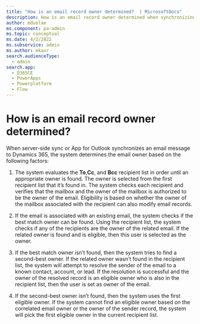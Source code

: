 ```yaml
---
title: "How is an email record owner determined?  | MicrosoftDocs"
description: How is an email record owner determined when synchronizing email messages to Dynamics 365?
author: mduelae
ms.component: pa-admin
ms.topic: conceptual
ms.date: 4/2/2022
ms.subservice: admin
ms.author: mkaur
search.audienceType: 
  - admin
search.app:
  - D365CE
  - PowerApps
  - Powerplatform
  - Flow
---
```


# How is an email record owner determined?
When server-side sync or App for Outlook synchronizes an email message to Dynamics 365, the system determines the email owner based on the following factors: 
1. The system evaluates the **To**,**Cc**, and **Bcc** recipient list in order until an appropriate owner is found. The owner is selected from the first recipient list that it’s found in. 
The  system checks each recipient and verifies that the mailbox and the owner of the mailbox is authorized to be the owner of the email. Eligibility is based on whether the owner of the mailbox associated with the recipient can also modify email records. 

2. If the email is associated with an existing email, the system checks if the best match owner can be found. Using the recipient list, the system checks if any of the recipients are the owner of the related email. If the related owner is found and is eligible, then this user is selected as the owner.
 
3. If the best match owner isn’t found, then the system tries to find a second-best owner. 
If the related owner wasn’t found in the recipient list, the system will attempt to resolve the sender of the email to a known contact, account, or lead. If the resolution is successful and the owner of the resolved record is an eligible owner who is also in the recipient list, then the user is set as owner of the email. 

4. If the second-best owner isn’t found, then the system uses the first eligible owner. If the system cannot find an eligible owner based on the correlated email owner or the owner of the sender record, the system will pick the first eligible owner in the current recipient list.


 
